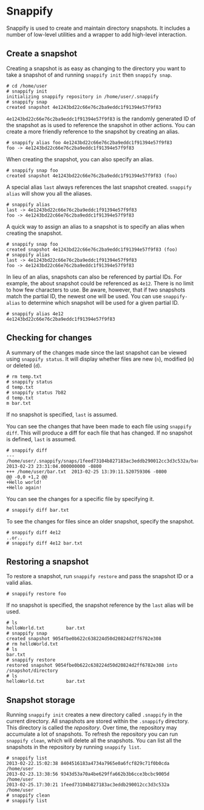 Snappify
========

Snappify is used to create and maintain directory snapshots. It includes a number of low-level utilities and a wrapper to add high-level interaction.

Create a snapshot
-----------------

Creating a snapshot is as easy as changing to the directory you want to take a snapshot of and running `snappify init` then `snappify snap`.

    # cd /home/user
    # snappify init
    initializing snappify repository in /home/user/.snappify
    # snappify snap
    created snapshot 4e1243bd22c66e76c2ba9eddc1f91394e57f9f83
    
`4e1243bd22c66e76c2ba9eddc1f91394e57f9f83` is the randomly generated ID of the snapshot as is used to reference the snapshot in other actions. You can create a more friendly reference to the snapshot by creating an alias.

    # snappify alias foo 4e1243bd22c66e76c2ba9eddc1f91394e57f9f83
    foo -> 4e1243bd22c66e76c2ba9eddc1f91394e57f9f83

When creating the snapshot, you can also specify an alias.

    # snappify snap foo
    created snapshot 4e1243bd22c66e76c2ba9eddc1f91394e57f9f83 (foo)

A special alias `last` always references the last snapshot created. `snappify alias` will show you all the aliases.

    # snappify alias
    last -> 4e1243bd22c66e76c2ba9eddc1f91394e57f9f83
    foo -> 4e1243bd22c66e76c2ba9eddc1f91394e57f9f83

A quick way to assign an alias to a snapshot is to specify an alias when creating the snapshot.

    # snappify snap foo
    created snapshot 4e1243bd22c66e76c2ba9eddc1f91394e57f9f83 (foo)
    # snappify alias
    last -> 4e1243bd22c66e76c2ba9eddc1f91394e57f9f83
    foo -> 4e1243bd22c66e76c2ba9eddc1f91394e57f9f83

In lieu of an alias, snapshots can also be referenced by partial IDs. For example, the about snapshot could be referenced as `4e12`. There is no limit to how few characters to use. Be aware, however, that if two snapshots match the partial ID, the newest one will be used. You can use `snappify-alias` to determine which snapshot will be used for a given partial ID.

    # snappify alias 4e12
    4e1243bd22c66e76c2ba9eddc1f91394e57f9f83

Checking for changes
--------------------

A summary of the changes made since the last snapshot can be viewed using `snappify status`. It will display whether files are new (`n`), modified (`m`) or deleted (`d`).

    # rm temp.txt
    # snappify status
    d temp.txt
    # snappify status 7b82
    d temp.txt
    m bar.txt

If no snapshot is specified, `last` is assumed.

You can see the changes that have been made to each file using `snappify diff`. This will produce a diff for each file that has changed. If no snapshot is defined, `last` is assumed.

    # snappify diff
    --- /home/user/.snappify/snaps/1feed73104b827183ac3eddb290012cc3d3c532a/bar.txt  2013-02-23 23:31:04.000000000 -0800
    +++ /home/user/bar.txt  2013-02-25 13:39:11.520759306 -0800
    @@ -0,0 +1,2 @@
    +Hello world!
    +Hello again!

You can see the changes for a specific file by specifying it.

    # snappify diff bar.txt

To see the changes for files since an older snapshot, specify the snapshot.

    # snappify diff 4e12
    ..or..
    # snappify diff 4e12 bar.txt

Restoring a snapshot
--------------------

To restore a snapshot, run `snappify restore` and pass the snapshot ID or a valid alias.

    # snappify restore foo

If no snapshot is specified, the snapshot reference by the `last` alias will be used.

    # ls
    helloWorld.txt        bar.txt
    # snappify snap
    created snapshot 9054fbe0b622c638224d50d20824d2ff6782e308
    # rm helloWorld.txt
    # ls
    bar.txt
    # snappify restore
    restored snapshot 9054fbe0b622c638224d50d20824d2ff6782e308 into /snapshot/directory
    # ls
    helloWorld.txt        bar.txt

Snapshot storage
----------------

Running `snappify init` creates a new directory called `.snappify` in the current directory. All snapshots are stored within the `.snappify` directory. This directory is called the *repository*. Over time, the repository may accumulate a lot of snapshots. To refresh the repository you can run `snappify clean`, which will delete all the snapshots. You can list all the snapshots in the repository by running `snappify list`.

    # snappify list
    2013-02-22.15:02:38 8404516183a4734a7965e0a6fcf829c71f0b0cda /home/user
    2013-02-23.13:38:56 9343d53a70a4be629ffa662b3b6cce3bcbc9005d /home/user
    2013-02-25.17:30:21 1feed73104b827183ac3eddb290012cc3d3c532a /home/user
    # snappify clean
    # snappify list
